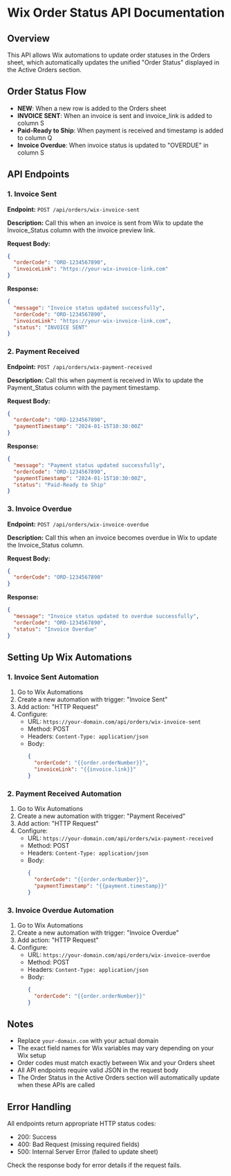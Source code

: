 # Wix Order Status API Documentation

## Overview
This API allows Wix automations to update order statuses in the Orders sheet, which automatically updates the unified "Order Status" displayed in the Active Orders section.

## Order Status Flow
- **NEW**: When a new row is added to the Orders sheet
- **INVOICE SENT**: When an invoice is sent and invoice_link is added to column S
- **Paid-Ready to Ship**: When payment is received and timestamp is added to column Q
- **Invoice Overdue**: When invoice status is updated to "OVERDUE" in column S

## API Endpoints

### 1. Invoice Sent
**Endpoint:** `POST /api/orders/wix-invoice-sent`

**Description:** Call this when an invoice is sent from Wix to update the Invoice_Status column with the invoice preview link.

**Request Body:**
```json
{
  "orderCode": "ORD-1234567890",
  "invoiceLink": "https://your-wix-invoice-link.com"
}
```

**Response:**
```json
{
  "message": "Invoice status updated successfully",
  "orderCode": "ORD-1234567890",
  "invoiceLink": "https://your-wix-invoice-link.com",
  "status": "INVOICE SENT"
}
```

### 2. Payment Received
**Endpoint:** `POST /api/orders/wix-payment-received`

**Description:** Call this when payment is received in Wix to update the Payment_Status column with the payment timestamp.

**Request Body:**
```json
{
  "orderCode": "ORD-1234567890",
  "paymentTimestamp": "2024-01-15T10:30:00Z"
}
```

**Response:**
```json
{
  "message": "Payment status updated successfully",
  "orderCode": "ORD-1234567890",
  "paymentTimestamp": "2024-01-15T10:30:00Z",
  "status": "Paid-Ready to Ship"
}
```

### 3. Invoice Overdue
**Endpoint:** `POST /api/orders/wix-invoice-overdue`

**Description:** Call this when an invoice becomes overdue in Wix to update the Invoice_Status column.

**Request Body:**
```json
{
  "orderCode": "ORD-1234567890"
}
```

**Response:**
```json
{
  "message": "Invoice status updated to overdue successfully",
  "orderCode": "ORD-1234567890",
  "status": "Invoice Overdue"
}
```

## Setting Up Wix Automations

### 1. Invoice Sent Automation
1. Go to Wix Automations
2. Create a new automation with trigger: "Invoice Sent"
3. Add action: "HTTP Request"
4. Configure:
   - URL: `https://your-domain.com/api/orders/wix-invoice-sent`
   - Method: POST
   - Headers: `Content-Type: application/json`
   - Body: 
     ```json
     {
       "orderCode": "{{order.orderNumber}}",
       "invoiceLink": "{{invoice.link}}"
     }
     ```

### 2. Payment Received Automation
1. Go to Wix Automations
2. Create a new automation with trigger: "Payment Received"
3. Add action: "HTTP Request"
4. Configure:
   - URL: `https://your-domain.com/api/orders/wix-payment-received`
   - Method: POST
   - Headers: `Content-Type: application/json`
   - Body:
     ```json
     {
       "orderCode": "{{order.orderNumber}}",
       "paymentTimestamp": "{{payment.timestamp}}"
     }
     ```

### 3. Invoice Overdue Automation
1. Go to Wix Automations
2. Create a new automation with trigger: "Invoice Overdue"
3. Add action: "HTTP Request"
4. Configure:
   - URL: `https://your-domain.com/api/orders/wix-invoice-overdue`
   - Method: POST
   - Headers: `Content-Type: application/json`
   - Body:
     ```json
     {
       "orderCode": "{{order.orderNumber}}"
     }
     ```

## Notes
- Replace `your-domain.com` with your actual domain
- The exact field names for Wix variables may vary depending on your Wix setup
- Order codes must match exactly between Wix and your Orders sheet
- All API endpoints require valid JSON in the request body
- The Order Status in the Active Orders section will automatically update when these APIs are called

## Error Handling
All endpoints return appropriate HTTP status codes:
- 200: Success
- 400: Bad Request (missing required fields)
- 500: Internal Server Error (failed to update sheet)

Check the response body for error details if the request fails. 
